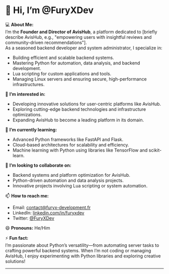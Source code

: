 # 👋 Hi, I’m @FuryXDev

💻 **About Me:**  
I’m the **Founder and Director of AvisHub**, a platform dedicated to [briefly describe AvisHub, e.g., "empowering users with insightful reviews and community-driven recommendations"].  
As a seasoned backend developer and system administrator, I specialize in:  
- Building efficient and scalable backend systems.  
- Mastering Python for automation, data analysis, and backend development.  
- Lua scripting for custom applications and tools.  
- Managing Linux servers and ensuring secure, high-performance infrastructures.  

👀 **I’m interested in:**  
- Developing innovative solutions for user-centric platforms like AvisHub.  
- Exploring cutting-edge backend technologies and infrastructure optimizations.  
- Expanding AvisHub to become a leading platform in its domain.  

🌱 **I’m currently learning:**  
- Advanced Python frameworks like FastAPI and Flask.  
- Cloud-based architectures for scalability and efficiency.  
- Machine learning with Python using libraries like TensorFlow and scikit-learn.  

💞️ **I’m looking to collaborate on:**  
- Backend systems and platform optimization for AvisHub.  
- Python-driven automation and data analysis projects.  
- Innovative projects involving Lua scripting or system automation.  

📫 **How to reach me:**  
- Email: [contact@furyx-development.fr]()  
- LinkedIn: [linkedin.com/in/furyxdev]()  
- Twitter: [@FuryXDev]()  

😄 **Pronouns:** He/Him  

⚡ **Fun fact:**  
I’m passionate about Python’s versatility—from automating server tasks to crafting powerful backend systems. When I’m not coding or managing AvisHub, I enjoy experimenting with Python libraries and exploring creative solutions!  

---

<!---
FuryXDev/FuryXDev is a ✨ special ✨ repository because its `README.md` (this file) appears on your GitHub profile.
You can click the Preview link to take a look at your changes.
--->
